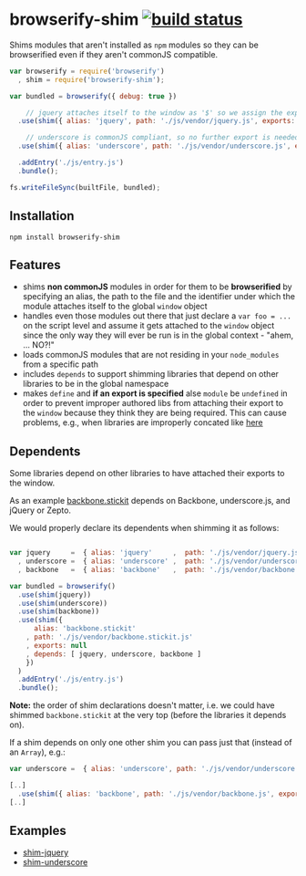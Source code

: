 # browserify-shim [![build status](https://secure.travis-ci.org/thlorenz/browserify-shim.png)](http://travis-ci.org/thlorenz/browserify-shim)

Shims modules that aren't installed as `npm` modules so they can be browserified even if they aren't commonJS
compatible.

```js
var browserify = require('browserify')
  , shim = require('browserify-shim');

var bundled = browserify({ debug: true })

    // jquery attaches itself to the window as '$' so we assign the exports accordingly
  .use(shim({ alias: 'jquery', path: './js/vendor/jquery.js', exports: '$' }))

    // underscore is commonJS compliant, so no further export is needed which we specify by assigning exports 'null'
  .use(shim({ alias: 'underscore', path: './js/vendor/underscore.js', exports: null }))

  .addEntry('./js/entry.js')
  .bundle();

fs.writeFileSync(builtFile, bundled);
```

## Installation

    npm install browserify-shim

## Features

- shims **non commonJS** modules in order for them to be **browserified** by specifying an alias, the path to the file and
  the identifier under which the module attaches itself to the global `window` object
- handles even those modules out there that just declare a `var foo = ...` on the script level and assume it gets attached to the
  `window` object since the only way they will ever be run is in the global context - "ahem, ... NO?!"
- loads commonJS modules that are not residing in your `node_modules` from a specific path
- includes `depends` to support shimming libraries that depend on other libraries to be in the global namespace
- makes `define` and **if an export is specified** alse `module` be `undefined` in order to prevent improper authored
  libs from attaching their export to the `window` because they think they are being required. This can cause problems,
  e.g., when libraries are improperly concated like
  [here](https://github.com/mhemesath/r2d3/blob/918bd076e4f980722438b2594d1eba53a522ce75/r2d3.v2.js#L222)

## Dependents

Some libraries depend on other libraries to have attached their exports to the window.

As an example [backbone.stickit](http://nytimes.github.com/backbone.stickit/) depends on Backbone, underscore.js,
and jQuery or Zepto.

We would properly declare its dependents when shimming it as follows:
```js

var jquery     =  { alias: 'jquery'     ,  path: './js/vendor/jquery.js'     ,  exports: '$' }
  , underscore =  { alias: 'underscore' ,  path: './js/vendor/underscore.js' ,  exports: null }
  , backbone   =  { alias: 'backbone'   ,  path: './js/vendor/backbone.js'   ,  exports: null };

var bundled = browserify()
  .use(shim(jquery))
  .use(shim(underscore))
  .use(shim(backbone))
  .use(shim({ 
      alias: 'backbone.stickit'
    , path: './js/vendor/backbone.stickit.js'
    , exports: null
    , depends: [ jquery, underscore, backbone ]  
    })
  )
  .addEntry('./js/entry.js')
  .bundle();
```

**Note:** the order of shim declarations doesn't matter, i.e. we could have shimmed `backbone.stickit` at the very top
(before the libraries it depends on).

If a shim depends on only one other shim you can pass just that (instead of an `Array`), e.g.: 

```js
var underscore =  { alias: 'underscore', path: './js/vendor/underscore.js', exports: null }

[..]
  .use(shim({ alias: 'backbone', path: './js/vendor/backbone.js', exports: null, depends: underscore })
[..]
```

## Examples

- [shim-jquery](https://github.com/thlorenz/browserify-shim/tree/master/examples/shim-jquery)
- [shim-underscore](https://github.com/thlorenz/browserify-shim/tree/master/examples/shim-underscore)
